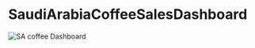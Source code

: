 # SaudiArabiaCoffeeSalesDashboard


![SA coffee Dashboard](https://github.com/user-attachments/assets/a41b775e-40bf-4952-a2e4-5e7bd2d90992)

